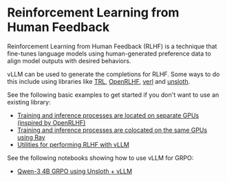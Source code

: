 # Reinforcement Learning from Human Feedback

Reinforcement Learning from Human Feedback (RLHF) is a technique that fine-tunes language models using human-generated preference data to align model outputs with desired behaviors.

vLLM can be used to generate the completions for RLHF. Some ways to do this include using libraries like [TRL](https://github.com/huggingface/trl), [OpenRLHF](https://github.com/OpenRLHF/OpenRLHF), [verl](https://github.com/volcengine/verl) and [unsloth](https://github.com/unslothai/unsloth).

See the following basic examples to get started if you don't want to use an existing library:

- [Training and inference processes are located on separate GPUs (inspired by OpenRLHF)](../examples/offline_inference/rlhf.md)
- [Training and inference processes are colocated on the same GPUs using Ray](../examples/offline_inference/rlhf_colocate.md)
- [Utilities for performing RLHF with vLLM](../examples/offline_inference/rlhf_utils.md)

See the following notebooks showing how to use vLLM for GRPO:

- [Qwen-3 4B GRPO using Unsloth + vLLM](https://colab.research.google.com/github/unslothai/notebooks/blob/main/nb/Qwen3_(4B)-GRPO.ipynb)
